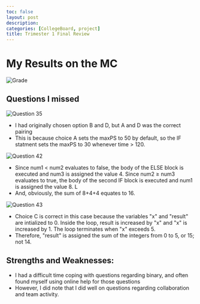 ```yaml
---
toc: false
layout: post
description: 
categories: [CollegeBoard, project]
title: Trimester 1 Final Review
---
```

# My Results on the MC
![]({{site.baseurl}}/images/tri1final.png "Grade")

## Questions I missed
![]({{site.baseurl}}/images/tri1mcq1.png "Question 35")
- I had originally chosen option B and D, but A and D was the correct pairing
- This is because choice A sets the maxPS to 50 by default, so the IF statment sets the maxPS to 30 whenever time > 120.

![]({{site.baseurl}}/images/tri1mcq2.png "Question 42")
- Since num1 < num2 evaluates to false, the body of the ELSE block is executed and num3 is assigned the value 4. Since num2 ≥ num3 evaluates to true, the body of the second IF block is executed and num1 is assigned the value 8. L
- And, obviously, the sum of 8+4+4 equates to 16. 

![]({{site.baseurl}}/images/tri1mcq3.png "Question 43")
- Choice C is correct in this case because the variables "x" and "result" are intialized to 0. Inside the loop, result is increased by "x" and "x" is increased by 1. The loop terminates when "x" exceeds 5. 
- Therefore, "result" is assigned the sum of the integers from 0 to 5, or 15; not 14. 


## Strengths and Weaknesses:
- I had a difficult time coping with questions regarding binary, and often found myself using online help for those questions
- However, I did note that I did well on questions regarding collaboration and team activity. 
